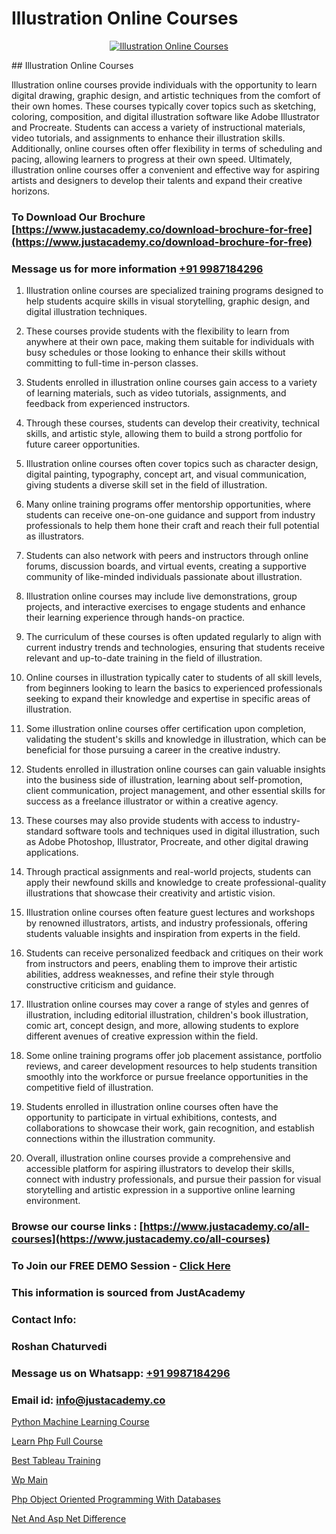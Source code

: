 # Illustration Online Courses

<p align="center">
  <a href="https://justacademy.co/all-courses">
    <img src="https://i.ibb.co/P5KtSQ2/ui-ux.png" alt="Illustration Online Courses">
  </a>
</p>
## Illustration Online Courses

Illustration online courses provide individuals with the opportunity to learn digital drawing, graphic design, and artistic techniques from the comfort of their own homes. These courses typically cover topics such as sketching, coloring, composition, and digital illustration software like Adobe Illustrator and Procreate. Students can access a variety of instructional materials, video tutorials, and assignments to enhance their illustration skills. Additionally, online courses often offer flexibility in terms of scheduling and pacing, allowing learners to progress at their own speed. Ultimately, illustration online courses offer a convenient and effective way for aspiring artists and designers to develop their talents and expand their creative horizons.
### To Download Our Brochure [https://www.justacademy.co/download-brochure-for-free](https://www.justacademy.co/download-brochure-for-free)
### Message us for more information [+91 9987184296](https://api.whatsapp.com/send?phone=919987184296)
1) Illustration online courses are specialized training programs designed to help students acquire skills in visual storytelling, graphic design, and digital illustration techniques.

2) These courses provide students with the flexibility to learn from anywhere at their own pace, making them suitable for individuals with busy schedules or those looking to enhance their skills without committing to full-time in-person classes.

3) Students enrolled in illustration online courses gain access to a variety of learning materials, such as video tutorials, assignments, and feedback from experienced instructors.

4) Through these courses, students can develop their creativity, technical skills, and artistic style, allowing them to build a strong portfolio for future career opportunities.

5) Illustration online courses often cover topics such as character design, digital painting, typography, concept art, and visual communication, giving students a diverse skill set in the field of illustration.

6) Many online training programs offer mentorship opportunities, where students can receive one-on-one guidance and support from industry professionals to help them hone their craft and reach their full potential as illustrators.

7) Students can also network with peers and instructors through online forums, discussion boards, and virtual events, creating a supportive community of like-minded individuals passionate about illustration.

8) Illustration online courses may include live demonstrations, group projects, and interactive exercises to engage students and enhance their learning experience through hands-on practice.

9) The curriculum of these courses is often updated regularly to align with current industry trends and technologies, ensuring that students receive relevant and up-to-date training in the field of illustration.

10) Online courses in illustration typically cater to students of all skill levels, from beginners looking to learn the basics to experienced professionals seeking to expand their knowledge and expertise in specific areas of illustration.

11) Some illustration online courses offer certification upon completion, validating the student's skills and knowledge in illustration, which can be beneficial for those pursuing a career in the creative industry.

12) Students enrolled in illustration online courses can gain valuable insights into the business side of illustration, learning about self-promotion, client communication, project management, and other essential skills for success as a freelance illustrator or within a creative agency.

13) These courses may also provide students with access to industry-standard software tools and techniques used in digital illustration, such as Adobe Photoshop, Illustrator, Procreate, and other digital drawing applications.

14) Through practical assignments and real-world projects, students can apply their newfound skills and knowledge to create professional-quality illustrations that showcase their creativity and artistic vision.

15) Illustration online courses often feature guest lectures and workshops by renowned illustrators, artists, and industry professionals, offering students valuable insights and inspiration from experts in the field.

16) Students can receive personalized feedback and critiques on their work from instructors and peers, enabling them to improve their artistic abilities, address weaknesses, and refine their style through constructive criticism and guidance.

17) Illustration online courses may cover a range of styles and genres of illustration, including editorial illustration, children's book illustration, comic art, concept design, and more, allowing students to explore different avenues of creative expression within the field.

18) Some online training programs offer job placement assistance, portfolio reviews, and career development resources to help students transition smoothly into the workforce or pursue freelance opportunities in the competitive field of illustration.

19) Students enrolled in illustration online courses often have the opportunity to participate in virtual exhibitions, contests, and collaborations to showcase their work, gain recognition, and establish connections within the illustration community.

20) Overall, illustration online courses provide a comprehensive and accessible platform for aspiring illustrators to develop their skills, connect with industry professionals, and pursue their passion for visual storytelling and artistic expression in a supportive online learning environment.

### Browse our course links : [https://www.justacademy.co/all-courses](https://www.justacademy.co/all-courses) 
### To Join our FREE DEMO Session - [Click Here](https://www.justacademy.co/register-for-course-demo)


### This information is sourced from JustAcademy
### Contact Info:
### Roshan Chaturvedi
### Message us on Whatsapp: [+91 9987184296](https://api.whatsapp.com/send?phone=919987184296)
### Email id: [info@justacademy.co](mailto:info@justacademy.co)
                
[Python Machine Learning Course](https://www.linkedin.com/pulse/python-machine-learning-course-justacademy-brisbane-vgxke?trackingId=yAouC3fA6JVBS4aV6fczLw%3D%3D&lipi=urn%3Ali%3Apage%3Ad_flagship3_company_admin%3Bvio13MbtTumTY%2Fh1upXELA%3D%3D)

[Learn Php Full Course](https://www.linkedin.com/pulse/learn-php-full-course-justacademy-cupertino-9gvtc?trackingId=uKCEhh%2FEIkkNjGZy%2BCSIJw%3D%3D&lipi=urn%3Ali%3Apage%3Ad_flagship3_company_admin%3BNP%2FlhOodSumKT6PSkBvdbw%3D%3D)

[Best Tableau Training](https://medium.com/@shivamja27/best-tableau-training-02b194b6faff)

[Wp Main](https://medium.com/@ranemanish460/wp-main-cf7a2611ef92)

[Php Object Oriented Programming With Databases](https://justacademyin.github.io/justacademy/php-object-oriented-programming-with-databases)

[Net And Asp Net Difference](https://justacademyin.github.io/justacademy/net-and-asp-net-difference)

